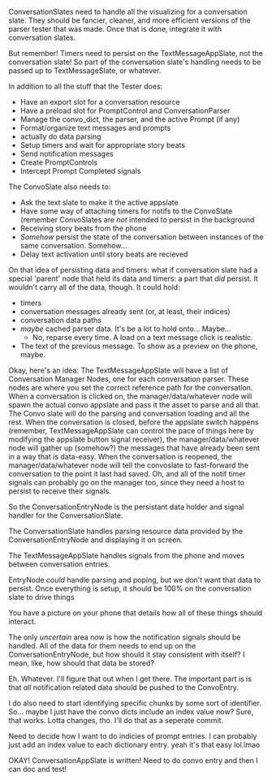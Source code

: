 ConversationSlates need to handle all the visualizing for a conversation slate. They should be fancier, cleaner, and more efficient versions of the parser tester that was made. Once that is done, integrate it with conversation slates.

But remember! Timers need to persist on the TextMessageAppSlate, not the conversation slate! So part of the conversation slate's handling needs to be passed up to TextMessageSlate, or whatever.

In addition to all the stuff that the Tester does:
- Have an export slot for a conversation resource
- Have a preload slot for PromptControl and ConversationParser
- Manage the convo_dict, the parser, and the active Prompt (if any)
- Format/organize text messages and prompts
- actually do data parsing
- Setup timers and wait for appropriate story beats
- Send notification messages
- Create PromptControls
- Intercept Prompt Completed signals

The ConvoSlate also needs to:
- Ask the text slate to make it the active appslate
- Have some way of attaching timers for notifs to the ConvoSlate (remember ConvoSlates are _not_ intended to persist in the background
- Receiving story beats from the phone
- _Somehow_ persist the state of the conversation between instances of the same conversation. Somehow...
- Delay text activation until story beats are recieved

On that idea of persisting data and timers: what if conversation slate had a special 'parent' node that held its data and timers: a part that _did_ persist. It wouldn't carry all of the data, though. It could hold:
- timers
- conversation messages already sent (or, at least, their indices)
- conversation data paths
- _maybe_ cached parser data. It's be a lot to hold onto... Maybe...
	* No, reparse every time. A load on a text message click is realistic.
- The text of the previous message. To show as a preview on the phone, maybe.

Okay, here's an idea:
The TextMessageAppSlate will have a list of Conversation Manager Nodes, one for each conversation parser. These nodes are where you set the correct reference path for the conversation. When a conversation is clicked on, the manager/data/whatever node will spawn the actual convo appslate and pass it the asset to parse and all that. The Convo slate will do the parsing and conversation loading and all the rest.
When the conversation is closed, before the appslate switch happens (remember, TextMessageAppSlate can control the pace of things here by modifying the appslate button signal receiver), the manager/data/whatever node will gather up (somehow?) the messages that have already been sent in a way that is data-easy. When the conversation is reopened, the manager/data/whatever node will tell the convoslate to fast-forward the conversation to the point it last had saved.
Oh, and all of the notif timer signals can probably go on the manager too, since they need a host to persist to receive their signals.

So the ConversationEntryNode is the persistant data holder and signal handler for the ConversationSlate.

The ConversationSlate handles parsing resource data provided by the ConversationEntryNode and displaying it on screen.

The TextMessageAppSlate handles signals from the phone and moves between conversation entries.

EntryNode _could_ handle parsing and poping, but we don't want that data to persist. Once everything is setup, it should be 100% on the conversation slate to drive things

You have a picture on your phone that details how all of these things should interact.

The only _uncertain_ area now is how the notification signals should be handled. All of the data for them needs to end up on the ConversationEntryNode, but how should it stay consistent with itself? I mean, like, how should that data be stored?

Eh. Whatever. I'll figure that out when I get there. The important part is is that _all_ notification related data should be pushed to the ConvoEntry.

I do also need to start identifying specific chunks by some sort of identifier. So... maybe I just have the convo dicts include an index value now? Sure, that works. Lotta changes, tho. I'll do that as a seperate commit.

Need to decide how I want to do indicies of prompt entries. I can probably just add an index value to each dictionary entry.
yeah it's that easy  lol.lmao

OKAY! ConversationAppSlate is written! Need to do convo entry and then I can doc and test!